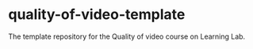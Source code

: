 # quality-of-video-template
The template repository for the Quality of video  course on Learning Lab.
